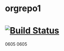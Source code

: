 # orgrepo1
[![Build Status](https://dev.azure.com/JIngzhuYan/0114NewProject/_apis/build/status/zhuorg-PRTest-CI?branchName=master)](https://dev.azure.com/JIngzhuYan/0114NewProject/_build/latest?definitionId=334&branchName=master)
 ==================
 0605
 0605
